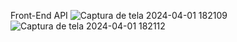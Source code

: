 Front-End API
![Captura de tela 2024-04-01 182109](https://github.com/euumarcel0/API-Python/assets/134961569/cb042a7a-325d-4413-b335-9c9ebe9f088c)
![Captura de tela 2024-04-01 182112](https://github.com/euumarcel0/API-Python/assets/134961569/03133f6c-838b-4e85-8682-34786328d73c)
